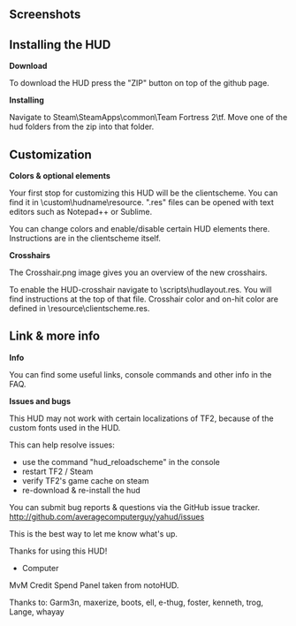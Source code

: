 ## Screenshots


## Installing the HUD

**Download**

To download the HUD press the "ZIP" button on top of the github page.

**Installing**

Navigate to Steam\SteamApps\common\Team Fortress 2\tf.
Move one of the hud folders from the zip into that folder.


## Customization

**Colors & optional elements**

Your first stop for customizing this HUD will be the clientscheme. 
You can find it in \custom\hudname\resource\.
".res" files can be opened with text editors such as Notepad++ or Sublime. 

You can change colors and enable/disable certain HUD elements there.
Instructions are in the clientscheme itself.


**Crosshairs**

The Crosshair.png image gives you an overview of the new crosshairs.

To enable the HUD-crosshair navigate to \scripts\hudlayout.res.
You will find instructions at the top of that file.
Crosshair color and on-hit color are defined in  \resource\clientscheme.res.


## Link & more info

**Info**

You can find some useful links, console commands and other info in the FAQ.

**Issues and bugs**

This HUD may not work with certain localizations of TF2, because of the custom fonts used in the HUD.

This can help resolve issues:
* use the command "hud_reloadscheme" in the console
* restart TF2 / Steam
* verify TF2's game cache on steam
* re-download & re-install the hud

You can submit bug reports & questions via the GitHub issue tracker.
http://github.com/averagecomputerguy/yahud/issues

This is the best way to let me know what's up.



Thanks for using this HUD!
 - Computer
        		

MvM Credit Spend Panel taken from notoHUD.

Thanks to: Garm3n, maxerize, boots, ell, e-thug, foster, kenneth, trog, Lange, whayay
